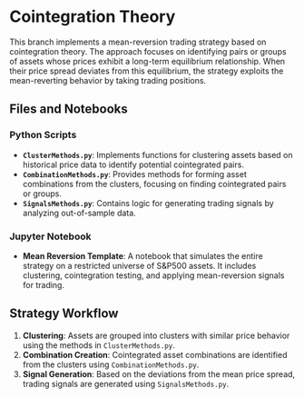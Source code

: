 # Cointegration Theory

This branch implements a mean-reversion trading strategy based on cointegration theory. The approach focuses on identifying pairs or groups of assets whose prices exhibit a long-term equilibrium relationship. When their price spread deviates from this equilibrium, the strategy exploits the mean-reverting behavior by taking trading positions.

## Files and Notebooks

### Python Scripts

- **`ClusterMethods.py`**: Implements functions for clustering assets based on historical price data to identify potential cointegrated pairs.
- **`CombinationMethods.py`**: Provides methods for forming asset combinations from the clusters, focusing on finding cointegrated pairs or groups.
- **`SignalsMethods.py`**: Contains logic for generating trading signals by analyzing out-of-sample data.

### Jupyter Notebook

- **Mean Reversion Template**: A notebook that simulates the entire strategy on a restricted universe of S&P500 assets. It includes clustering, cointegration testing, and applying mean-reversion signals for trading.

## Strategy Workflow

1. **Clustering**: Assets are grouped into clusters with similar price behavior using the methods in `ClusterMethods.py`.
2. **Combination Creation**: Cointegrated asset combinations are identified from the clusters using `CombinationMethods.py`.
3. **Signal Generation**: Based on the deviations from the mean price spread, trading signals are generated using `SignalsMethods.py`.
